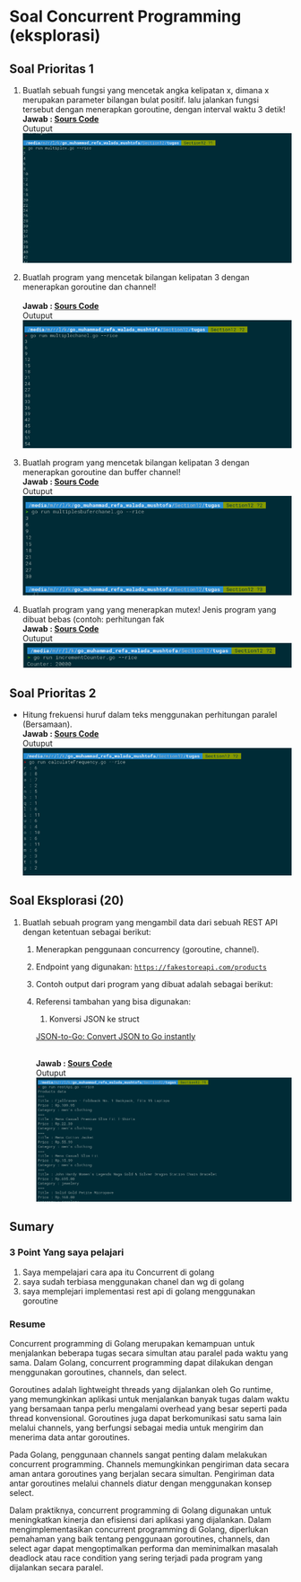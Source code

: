 # Soal Concurrent Programming (eksplorasi)

## Soal Prioritas 1 
1. Buatlah sebuah fungsi yang mencetak angka kelipatan x, dimana x merupakan parameter bilangan bulat positif. lalu jalankan fungsi tersebut dengan menerapkan goroutine, dengan interval waktu 3 detik! 
   <br>********************************Jawab :  [Sours Code](tugas/multiplex.go)********************************   
   Outuput 
   <br>![Alt Text](assets/2023-03-11_17-39.png)<br>

2. Buatlah program yang mencetak bilangan kelipatan 3 dengan menerapkan goroutine dan channel!   
   <br>********************************Jawab :  [Sours Code](tugas/multiplechanel.go)********************************   
   Outuput 
   <br>![Alt Text](assets/2023-03-12_08-32.png)<br>

3. Buatlah program yang mencetak bilangan kelipatan 3 dengan menerapkan goroutine dan buffer channel!
   <br>********************************Jawab :  [Sours Code](tugas/multiplesbuferchanel.go)********************************   
   Outuput 
   <br>![Alt Text](assets/2023-03-12_08-46.png)<br>

4. Buatlah  program yang yang menerapkan mutex! Jenis program yang dibuat bebas (contoh: perhitungan fak
    <br>********************************Jawab :  [Sours Code](tugas/incrementCounter.go)********************************   
   Outuput 
   <br>![Alt Text](assets/2023-03-12_08-41.png)<br>

## Soal Prioritas 2 

- Hitung frekuensi huruf dalam teks menggunakan perhitungan paralel (Bersamaan).
 <br>********************************Jawab :  [Sours Code](tugas/calculateFrequency.go)********************************   
    Outuput 
    <br>![Alt Text](assets/2023-03-12_08-37.png)<br>

## Soal Eksplorasi (20)
1. Buatlah sebuah program yang mengambil data dari sebuah REST API dengan ketentuan sebagai berikut:
    1. Menerapkan penggunaan concurrency (goroutine, channel).
    2. Endpoint yang digunakan: [`https://fakestoreapi.com/products`](https://fakestoreapi.com/products)
    3. Contoh output dari program yang dibuat adalah sebagai berikut:
  
        
    4. Referensi tambahan yang bisa digunakan:
        1. Konversi JSON ke struct
        
        [JSON-to-Go: Convert JSON to Go instantly](https://mholt.github.io/json-to-go/)
        
         <br>********************************Jawab :  [Sours Code](tugas/restApi.go)********************************   
         Outuput 
         <br>![Alt Text](assets/2023-03-12_08-30.png)<br>

## Sumary

### 3 Point Yang saya pelajari
1. Saya mempelajari cara apa itu Concurrent di golang
2. saya sudah terbiasa menggunakan chanel dan wg di golang
3. saya memplejari implementasi rest api di golang menggunakan goroutine

### Resume
Concurrent programming di Golang merupakan kemampuan untuk menjalankan beberapa tugas secara simultan atau paralel pada waktu yang sama. Dalam Golang, concurrent programming dapat dilakukan dengan menggunakan goroutines, channels, dan select.

Goroutines adalah lightweight threads yang dijalankan oleh Go runtime, yang memungkinkan aplikasi untuk menjalankan banyak tugas dalam waktu yang bersamaan tanpa perlu mengalami overhead yang besar seperti pada thread konvensional. Goroutines juga dapat berkomunikasi satu sama lain melalui channels, yang berfungsi sebagai media untuk mengirim dan menerima data antar goroutines.

Pada Golang, penggunaan channels sangat penting dalam melakukan concurrent programming. Channels memungkinkan pengiriman data secara aman antara goroutines yang berjalan secara simultan. Pengiriman data antar goroutines melalui channels diatur dengan menggunakan konsep select.

Dalam praktiknya, concurrent programming di Golang digunakan untuk meningkatkan kinerja dan efisiensi dari aplikasi yang dijalankan. Dalam mengimplementasikan concurrent programming di Golang, diperlukan pemahaman yang baik tentang penggunaan goroutines, channels, dan select agar dapat mengoptimalkan performa dan meminimalkan masalah deadlock atau race condition yang sering terjadi pada program yang dijalankan secara paralel.
